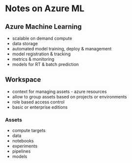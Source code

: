 # Notes on Azure ML

## Azure Machine Learning

- scalable on demand compute
- data storage
- automated model training, deploy & management
- model registration & tracking
- metrics & monitoring
- models for RT & batch prediction

## Workspace

- context for managing assets - azure resources
- allow to group assets based on projects or environments
- role based access control
- basic or enterprise editions

### Assets

- compute targets
- data
- notebooks
- experiments
- pipelines
- models

